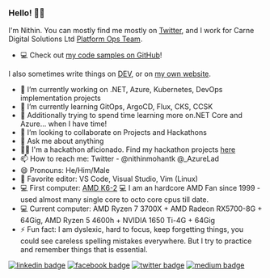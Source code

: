 ### Hello! 👋🏻

I'm Nithin. You can mostly find me mostly on [Twitter](https://twitter.com/nithinmohantk), and I work for Carne Digital Solutions Ltd  [Platform Ops Team](https://www.carnegroup.com). 

- 💻 Check out [my code samples on GitHub](https://github.com/nithinmohantk)!

I also sometimes write things on [DEV](https://dev.to/nithinmohantk), or on [my own website](https://www.nithinz.dev). 

- 🔭 I’m currently working on .NET, Azure, Kubernetes, DevOps implementation projects
- 🌱 I’m currently learning GitOps, ArgoCD, Flux, CKS, CCSK
- 🌱 Additionally trying to spend time learning more on.NET Core and Azure... when I have time!
- 👯 I’m looking to collaborate on Projects and Hackathons
- 💬 Ask me about anything
- 👩‍💻 I'm a hackathon aficionado. Find my hackathon projects [here](https://github.com/nithinmohantk)
- 📫 How to reach me: Twitter - @nithinmohantk @_AzureLad
- 😄 Pronouns: He/Him/Male
- 📝 Favorite editor: VS Code, Visual Studio, Vim (Linux)
- 💻 First computer: [AMD K6-2](https://en.wikipedia.org/wiki/AMD_K6-2)  💻 I am an hardcore AMD Fan since 1999 - used almost many single core to octo core cpus till date. 
- 💻 Current computer: AMD Ryzen 7 3700X + AMD Radeon RX5700-8G + 64Gig, AMD Ryzen 5 4600h + NVIDIA 1650 Ti-4G + 64Gig
- ⚡ Fun fact: I am dyslexic, hard to focus, keep forgetting things, you could see careless spelling mistakes everywhere. But I try to practice and remember things that is essential. 

[![linkedin badge](https://img.shields.io/badge/nithinmohantk-(azurelad)-blue?style=flat&logo=linkedin)](https://www.linkedin.com/in/nithinmohantk/)
[![facebook badge](https://img.shields.io/badge/nithinmohantk-(azurelad)-blue?style=flat&logo=facebook)](https://facebook.com/nithinmohantk)
[![twitter badge](https://img.shields.io/badge/nithinmohantk-(azurelad)-blue?style=flat&logo=twitter)](https://twitter.com/nithinmohantk)
[![medium badge](https://img.shields.io/badge/nithinmohantk-(azurelad)-blue?style=flat&logo=web)](https://www.nithinz.dev)

